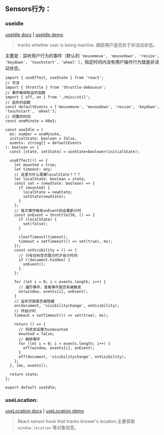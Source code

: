 ## Sensors行为：

### useIdle

[useIdle docs](https://link.juejin.cn/?target=https%3A%2F%2Fstreamich.github.io%2Freact-use%2F%3Fpath%3D%2Fstory%2Fsensors-useidle--docs "https://streamich.github.io/react-use/?path=/story/sensors-useidle--docs") | [useIdle demo](https://link.juejin.cn/?target=https%3A%2F%2Fstreamich.github.io%2Freact-use%2F%3Fpath%3D%2Fstory%2Fsensors-useidle--demo "https://streamich.github.io/react-use/?path=/story/sensors-useidle--demo")

> tracks whether user is being inactive. 跟踪用户是否处于非活动状态。

主要是：监听用户行为的事件（默认的 `'mousemove', 'mousedown', 'resize', 'keydown', 'touchstart', 'wheel'` ），指定时间内没有用户操作行为就是非活动状态。

```
import { useEffect, useState } from 'react';
// 节流
import { throttle } from 'throttle-debounce';
// 事件解绑和监听函数
import { off, on } from './misc/util';
// 监听的函数
const defaultEvents = ['mousemove', 'mousedown', 'resize', 'keydown', 'touchstart', 'wheel'];
// 闲置的时间
const oneMinute = 60e3;

const useIdle = (
  ms: number = oneMinute,
  initialState: boolean = false,
  events: string[] = defaultEvents
): boolean => {
  const [state, setState] = useState<boolean>(initialState);

  useEffect(() => {
    let mounted = true;
    let timeout: any;
    // 这里为什么需要localState？？？
    let localState: boolean = state;
    const set = (newState: boolean) => {
      if (mounted) {
        localState = newState;
        setState(newState);
      }
    };
    // 每次事件触发onEvent则会重新计时
    const onEvent = throttle(50, () => {
      if (localState) {
        set(false);
      }

      clearTimeout(timeout);
      timeout = setTimeout(() => set(true), ms);
    });
    const onVisibility = () => {
      // 只有在标签页展示时才会计时间
      if (!document.hidden) {
        onEvent();
      }
    };

    for (let i = 0; i < events.length; i++) {
      // 遍历事件，查看事件是否有被触发
      on(window, events[i], onEvent);
    }
    // 监听页面是否被隐藏
    on(document, 'visibilitychange', onVisibility);
    // 开始计时
    timeout = setTimeout(() => set(true), ms);

    return () => {
      // 将状态设置为unmounted
      mounted = false;
      // 解绑事件
      for (let i = 0; i < events.length; i++) {
        off(window, events[i], onEvent);
      }
      off(document, 'visibilitychange', onVisibility);
    };
  }, [ms, events]);

  return state;
};

export default useIdle;
```

### **useLocation:**

[useLocation docs](https://link.juejin.cn/?target=https%3A%2F%2Fstreamich.github.io%2Freact-use%2F%3Fpath%3D%2Fstory%2Fsensors-uselocation--docs "https://streamich.github.io/react-use/?path=/story/sensors-uselocation--docs") | [useLocation demo](https://link.juejin.cn/?target=https%3A%2F%2Fstreamich.github.io%2Freact-use%2F%3Fpath%3D%2Fstory%2Fsensors-uselocation--demo "https://streamich.github.io/react-use/?path=/story/sensors-uselocation--demo")

> React sensor hook that tracks brower's location.主要获取 `window.location` 等对象信息。
